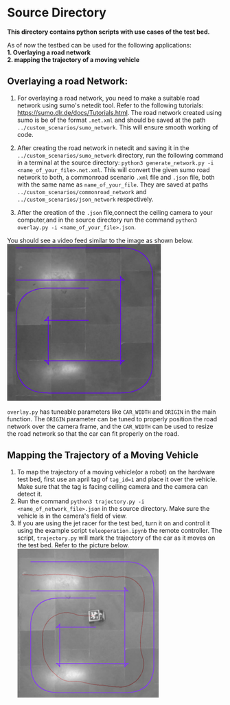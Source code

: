 # Source Directory
__This directory contains python scripts with use cases of the test bed.__

As of now the testbed can be used for the following applications:  
__1. Overlaying a road network  
2. mapping the trajectory of a moving vehicle__

## Overlaying a road Network:
1. For overlaying a road network, you need to make a suitable road network using sumo's netedit tool. Refer to the following tutorials: https://sumo.dlr.de/docs/Tutorials.html. The road network created using sumo is be of the format `.net.xml` and should be saved at the path `../custom_scenarios/sumo_network`. This will ensure smooth working of code.

2. After creating the road network in netedit and saving it in the `../custom_scenarios/sumo_network` directory, run the following command in a terminal at the source directory: `python3 generate_network.py -i <name_of_your_file>.net.xml`. This will convert the given sumo road network to both, a commonroad scenario `.xml` file and `.json` file, both with the same name as `name_of_your_file`. They are saved at paths   `../custom_scenarios/commonroad_network` and `../custom_scenarios/json_network` respectively.

3. After the creation of the `.json` file,connect the ceiling camera to your computer,and  in the source directory run the command `python3 overlay.py -i <name_of_your_file>.json`.

You should see a video feed similar to the image as shown below.  
![illustration1](overlay_illustration.png)  

`overlay.py` has tuneable parameters like `CAR_WIDTH` and `ORIGIN` in the main function. The `ORIGIN` parameter can be tuned to properly position the road network over the camera frame, and  the `CAR_WIDTH` can be used to resize the road network so that the car can fit properly on the road.

## Mapping the Trajectory of a Moving Vehicle
1. To map the trajectory of a moving vehicle(or a robot) on the hardware test bed, first use an april tag of `tag_id=1` and place it over the vehicle. Make sure that the tag is facing ceiling camera and the camera can detect it.  
2. Run the command `python3 trajectory.py -i <name_of_network_file>.json` in the source directory. Make sure the vehicle is in the camera's field of view.  
3. If you are using the jet racer for the test bed, turn it on and control it using the example script `teleoperation.ipynb` the remote controller. The script, `trajectory.py` will mark the trajectory of the car as it moves on the test bed. Refer to the picture below.
![illustration](trajectory_illustration.png)  





